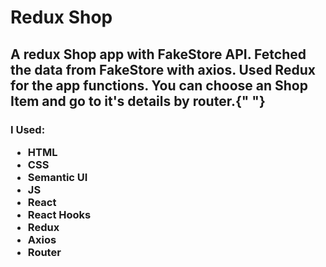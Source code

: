 # Redux Shop

 <h2>
        A redux Shop app with FakeStore API. Fetched the data from FakeStore
        with axios. Used Redux for the app functions. You can choose an Shop
        Item and go to it's details by router.{" "}
      </h2>
      <h3>
        I Used:
        <ul>
          <li>HTML</li>
          <li>CSS</li>
          <li>Semantic UI</li>
          <li>JS</li>
          <li>React</li>
          <li>React Hooks</li>
          <li>Redux</li>
          <li>Axios</li>
          <li>Router</li>
        </ul>
      </h3>

